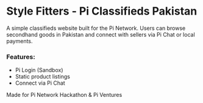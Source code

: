 # Style Fitters - Pi Classifieds Pakistan

A simple classifieds website built for the Pi Network. Users can browse secondhand goods in Pakistan and connect with sellers via Pi Chat or local payments.

### Features:
- Pi Login (Sandbox)
- Static product listings
- Connect via Pi Chat

Made for Pi Network Hackathon & Pi Ventures
